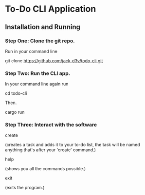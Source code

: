 # To-Do CLI Application

## Installation and Running

### Step One: Clone the git repo.

Run in your command line

git clone https://github.com/jack-d3v/todo-cli.git

### Step Two: Run the CLI app.

In your command line again run

cd todo-cli

Then.

cargo run

### Step Three: Interact with the software

create <task name>

(creates a task and adds it to your to-do list, the task will be named anything that's after your 'create' command.)

help

(shows you all the commands possible.)

exit

(exits the program.)

